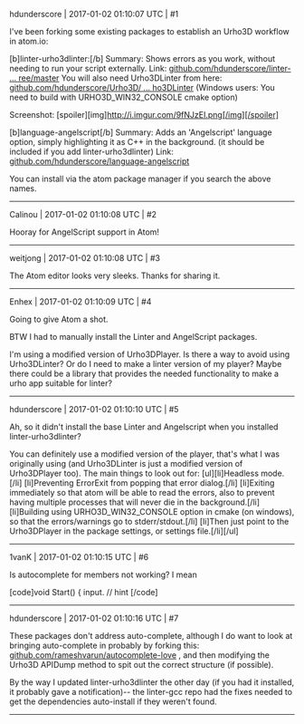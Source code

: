 hdunderscore | 2017-01-02 01:10:07 UTC | #1

I've been forking some existing packages to establish an Urho3D workflow in atom.io:

[b]linter-urho3dlinter:[/b]
Summary: Shows errors as you work, without needing to run your script externally.
Link: [github.com/hdunderscore/linter- ... ree/master](https://github.com/hdunderscore/linter-urho3dlinter/tree/master)
You will also need Urho3DLinter from here: [github.com/hdunderscore/Urho3D/ ... ho3DLinter](https://github.com/hdunderscore/Urho3D/tree/Urho3DLinter)
(Windows users: You need to build with URHO3D_WIN32_CONSOLE cmake option)

Screenshot:
[spoiler][img]http://i.imgur.com/9fNJzEI.png[/img][/spoiler]

[b]language-angelscript[/b]
Summary: Adds an 'Angelscript' language option, simply highlighting it as C++ in the background. (it should be included if you add linter-urho3dlinter)
Link: [github.com/hdunderscore/language-angelscript](https://github.com/hdunderscore/language-angelscript)

You can install via the atom package manager if you search the above names.

-------------------------

Calinou | 2017-01-02 01:10:08 UTC | #2

Hooray for AngelScript support in Atom!

-------------------------

weitjong | 2017-01-02 01:10:08 UTC | #3

The Atom editor looks very sleeks. Thanks for sharing it.

-------------------------

Enhex | 2017-01-02 01:10:09 UTC | #4

Going to give Atom a shot.

BTW I had to manually install the Linter and AngelScript packages.


I'm using a modified version of Urho3DPlayer. Is there a way to avoid using Urho3DLinter? Or do I need to make a linter version of my player?
Maybe there could be a library that provides the needed functionality to make a urho app suitable for linter?

-------------------------

hdunderscore | 2017-01-02 01:10:10 UTC | #5

Ah, so it didn't install the base Linter and Angelscript when you installed linter-urho3dlinter?

You can definitely use a modified version of the player, that's what I was originally using (and Urho3DLinter is just a modified version of Urho3DPlayer too). The main things to look out for:
[ul][li]Headless mode.[/li]
[li]Preventing ErrorExit from popping that error dialog.[/li]
[li]Exiting immediately so that atom will be able to read the errors, also to prevent having multiple processes that will never die in the background.[/li]
[li]Building using URHO3D_WIN32_CONSOLE option in cmake (on windows), so that the errors/warnings go to stderr/stdout.[/li]
[li]Then just point to the Urho3DPlayer in the package settings, or settings file.[/li][/ul]

-------------------------

1vanK | 2017-01-02 01:10:15 UTC | #6

Is autocomplete for members not working? I mean

[code]void Start()
{
    input.   // hint
[/code]

-------------------------

hdunderscore | 2017-01-02 01:10:16 UTC | #7

These packages don't address auto-complete, although I do want to look at bringing auto-complete in probably by forking this: [github.com/rameshvarun/autocomplete-love](https://github.com/rameshvarun/autocomplete-love) , and then modifying the Urho3D APIDump method to spit out the correct structure (if possible).

By the way I updated linter-urho3dlinter the other day (if you had it installed, it probably gave a notification)-- the linter-gcc repo had the fixes needed to get the dependencies auto-install if they weren't found.

-------------------------

